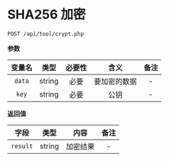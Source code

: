 # SHA256 加密

```bash
POST /api/tool/crypt.php
```

**参数**

| 变量名 |  类型  | 必要性 |     含义     | 备注 |
| :----: | :----: | :----: | :----------: | :--: |
| `data` | string |  必要  | 要加密的数据 |  -   |
| `key`  | string |  必要  |     公钥     |  -   |

**返回值**

|   字段   |  类型  |   内容   | 备注 |
| :------: | :----: | :------: | :--: |
| `result` | string | 加密结果 |  -   |